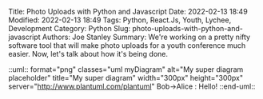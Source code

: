 Title: Photo Uploads with Python and Javascript
Date: 2022-02-13 18:49
Modified: 2022-02-13 18:49
Tags: Python, React.Js, Youth, Lychee, Development
Category: Python
Slug: photo-uploads-with-python-and-javascript
Authors: Joe Stanley
Summary: We're working on a pretty nifty software tool that will make photo uploads for a youth conference much easier. Now, let's talk about how it's being done.


::uml:: format="png" classes="uml myDiagram" alt="My super diagram placeholder" title="My super diagram" width="300px" height="300px" server="http://www.plantuml.com/plantuml"
   Bob->Alice : Hello!
::end-uml::
